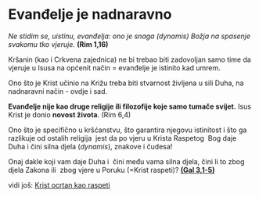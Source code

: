 # Evanđelje je nadnaravno
<!-- 
- Evanđelje je nadnaravno iz obsidian vaulta
	- [link](obsidian://open?vault=CleanWritingVault&file=0.zettelkasten%2Finbx%2FGal%203%20-%20o%20nadnaravnom%20karakteru%20evan%C4%91elja ==upiši što je dobro i obriši poslije==)
- Isusov način evangelizacije u indiji
	- [link](obsidian://open?vault=CleanWritingVault&file=0.zettelkasten%2FLiteratureNote%2FIsusov%20na%C4%8Din%20evangelizacije%20u%20Indiji)
-->

*Ne stidim se, uistinu, evanđelja: ono je snaga (dynamis) Božja na spasenje svakomu tko vjeruje.* **(Rim 1,16)**


Kršanin (kao i Crkvena zajednica) ne bi trebao biti zadovoljan samo time da vjeruje u Isusa na općenit način = evanđelje je istinito kad umrem.

Ono što je Krist učinio na Križu treba biti stvarnost življena u sili Duha, na nadnaravni način - ovdje i sad. 

**Evanđelje  nije kao druge religije ili filozofije koje samo tumače svijet.** Isus Krist je donio **novost života**. (Rim 6,4)

Ono što je specifično u kršćanstvu, što garantira njegovu istinitost i što ga razlikuje od ostalih religija  jest da po vjeru u Krista Raspetog  Bog daje Duha i čini silna djela (*dynamis*), znakove i čudesa!


Onaj dakle koji vam daje Duha i  čini među vama silna djela, čini li to zbog djela Zakona ili  zbog vjere u Poruku (=Krist raspeti)? **[(Gal 3,1-5)](Gal-3_1-5.md)** 



vidi još:  [Krist ocrtan kao raspeti](14-Krist-ocrtan-kao-raspeti.md)  

